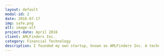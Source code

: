 ```yaml
---
layout: default
modal-id: 2
date: 2016-07-17
img: safe.png
alt: image-alt
project-date: April 2016
client: AMLFinders Inc.
category: Financial Technology
description: I founded my own startup, known as AMLFinders Inc. A technology company specializing in AML software.
---
```

